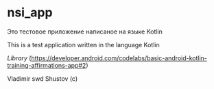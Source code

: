 # nsi_app

Это тестовое приложение написаное на языке Kotlin

This is a test application written in the language Kotlin

*Library*
(https://developer.android.com/codelabs/basic-android-kotlin-training-affirmations-app#2)

Vladimir swd Shustov (c)